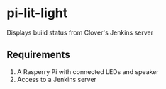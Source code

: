# pi-lit-light
Displays build status from Clover's Jenkins server

## Requirements
1. A Rasperry Pi with connected LEDs and speaker
2. Access to a Jenkins server

